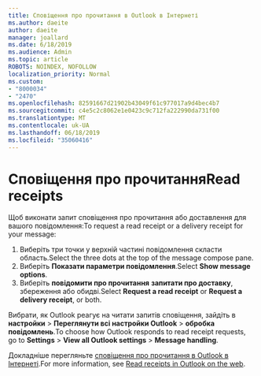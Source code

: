 ```yaml
---
title: Сповіщення про прочитання в Outlook в Інтернеті
ms.author: daeite
author: daeite
manager: joallard
ms.date: 6/18/2019
ms.audience: Admin
ms.topic: article
ROBOTS: NOINDEX, NOFOLLOW
localization_priority: Normal
ms.custom:
- "8000034"
- "2470"
ms.openlocfilehash: 82591667d21902b43049f61c977017a9d4bec4b7
ms.sourcegitcommit: c4e5c2c8062e1e0423c9c712fa222990da731f00
ms.translationtype: MT
ms.contentlocale: uk-UA
ms.lasthandoff: 06/18/2019
ms.locfileid: "35060416"
---
```

# <a name="read-receipts"></a><span data-ttu-id="47b10-102">Сповіщення про прочитання</span><span class="sxs-lookup"><span data-stu-id="47b10-102">Read receipts</span></span>

<span data-ttu-id="47b10-103">Щоб виконати запит сповіщення про прочитання або доставлення для вашого повідомлення:</span><span class="sxs-lookup"><span data-stu-id="47b10-103">To request a read receipt or a delivery receipt for your message:</span></span>

1. <span data-ttu-id="47b10-104">Виберіть три точки у верхній частині повідомлення скласти область.</span><span class="sxs-lookup"><span data-stu-id="47b10-104">Select the three dots at the top of the message compose pane.</span></span>
1. <span data-ttu-id="47b10-105">Виберіть **Показати параметри повідомлення**.</span><span class="sxs-lookup"><span data-stu-id="47b10-105">Select **Show message options**.</span></span>
1. <span data-ttu-id="47b10-106">Виберіть **повідомити про прочитання** **запитати про доставку**, збереження або обидві.</span><span class="sxs-lookup"><span data-stu-id="47b10-106">Select **Request a read receipt** or **Request a delivery receipt**, or both.</span></span>

<span data-ttu-id="47b10-107">Вибрати, як Outlook реагує на читати запитів сповіщення, зайдіть в **настройки** > **Переглянути всі настройки Outlook** > **обробка повідомлень**.</span><span class="sxs-lookup"><span data-stu-id="47b10-107">To choose how Outlook responds to read receipt requests, go to **Settings** > **View all Outlook settings** > **Message handling**.</span></span>

<span data-ttu-id="47b10-108">Докладніше перегляньте [сповіщення про прочитання в Outlook в Інтернеті](https://support.office.com/article/e09af74d-3519-45fc-a680-37a538a92157).</span><span class="sxs-lookup"><span data-stu-id="47b10-108">For more information, see [Read receipts in Outlook on the web](https://support.office.com/article/e09af74d-3519-45fc-a680-37a538a92157).</span></span>